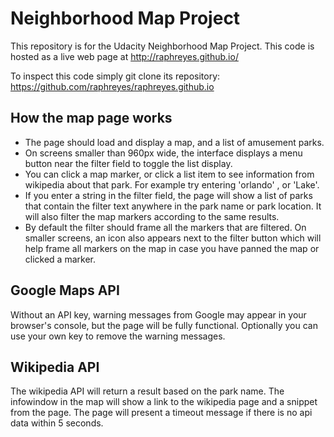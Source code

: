 # Neighborhood Map Project

This repository is for the Udacity Neighborhood Map Project. This code is hosted as a live web page at http://raphreyes.github.io/

To inspect this code simply git clone its repository: https://github.com/raphreyes/raphreyes.github.io

## How the map page works
- The page should load and display a map, and a list of amusement parks.
- On screens smaller than 960px wide, the interface displays a menu button near the filter field to toggle the list display.
- You can click a map marker, or click a list item to see information from wikipedia about that park. For example try entering 'orlando' , or 'Lake'.
- If you enter a string in the filter field, the page will show a list of parks that contain the filter text anywhere in the park name or park location. It will also filter the map markers according to the same results.
- By default the filter should frame all the markers that are filtered. On smaller screens, an icon also appears next to the filter button which will help frame all markers on the map in case you have panned the map or clicked a marker.

## Google Maps API
Without an API key, warning messages from Google may appear in your browser's console, but the page will be fully functional. Optionally you can use your own key to remove the warning messages.

## Wikipedia API
The wikipedia API will return a result based on the park name. The infowindow in the map will show a link to the wikipedia page and a snippet from the page.
The page will present a timeout message if there is no api data within 5 seconds.
